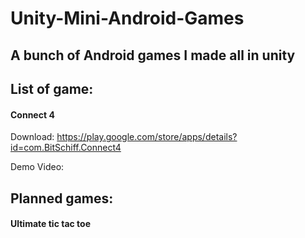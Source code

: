 # Unity-Mini-Android-Games

## A bunch of Android games I made all in unity

## List of game: 

#### Connect 4

Download: https://play.google.com/store/apps/details?id=com.BitSchiff.Connect4
    
Demo Video: 

## Planned games: 

#### Ultimate tic tac toe
